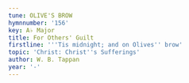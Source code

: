 ```yaml
---
tune: OLIVE'S BROW
hymnnumber: '156'
key: A♭ Major
title: For Others' Guilt
firstline: '''Tis midnight; and on Olives'' brow'
topic: 'Christ: Christ''s Sufferings'
author: W. B. Tappan
year: '-'
---
```

